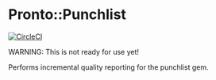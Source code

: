 # Pronto::Punchlist

[![CircleCI](https://circleci.com/gh/apiology/pronto-punchlist.svg?style=svg)](https://circleci.com/gh/apiology/pronto-punchlist)

WARNING: This is not ready for use yet!

Performs incremental quality reporting for the punchlist gem.
